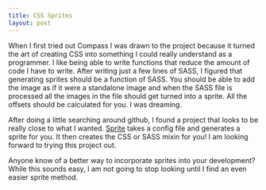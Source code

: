 ```yaml
---
title: CSS Sprites
layout: post
---
```


When I first tried out Compass I was drawn to the project because it turned the art of creating CSS into something I could really understand as a programmer. I like being able to write functions that reduce the amount of code I have to write. After writing just a few lines of SASS, I figured that generating sprites should be a function of SASS. You should be able to add the image as if it were a standalone image and when the SASS file is processed all the images in the file should get turned into a sprite. All the offsets should be calculated for you. I was dreaming.

After doing a little searching around github, I found a project that looks to be really close to what I wanted. [Sprite](http://github.com/gistinc/sprite) takes a config file and generates a sprite for you. It then creates the CSS or SASS mixin for you! I am looking forward to trying this project out.

Anyone know of a better way to incorporate sprites into your development? While this sounds easy, I am not going to stop looking until I find an even easier sprite method.
